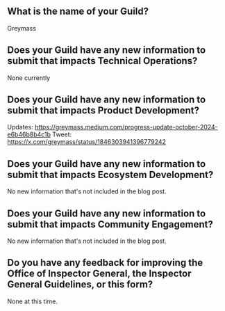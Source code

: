 ## What is the name of your Guild?

Greymass

## Does your Guild have any new information to submit that impacts Technical Operations?

None currently

## Does your Guild have any new information to submit that impacts Product Development?

Updates: https://greymass.medium.com/progress-update-october-2024-e6b46b8b4c1b
Tweet: https://x.com/greymass/status/1846303941396779242

## Does your Guild have any new information to submit that impacts Ecosystem Development?

No new information that's not included in the blog post.

## Does your Guild have any new information to submit that impacts Community Engagement?

No new information that's not included in the blog post.

## Do you have any feedback for improving the Office of Inspector General, the Inspector General Guidelines, or this form?

None at this time.
